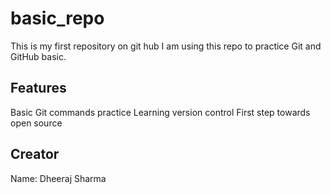 # basic_repo
This is my first repository on git hub
I am using this repo to practice Git and GitHub basic.

## Features
Basic Git commands practice
Learning version control
First step towards open source

## Creator
Name: Dheeraj Sharma

